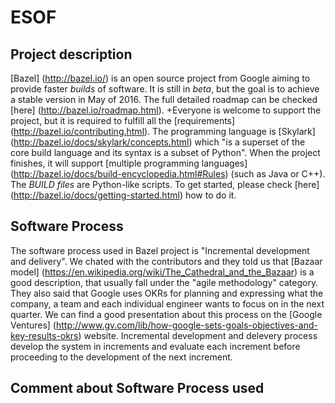 # ESOF #


## Project description ##

[Bazel] (http://bazel.io/) is an open source project from Google aiming to provide faster _builds_ of software. It is still in _beta_, but the goal is to achieve a stable version in May of 2016. The full detailed roadmap can be checked [here] (http://bazel.io/roadmap.html).
+Everyone is welcome to support the project, but it is required to fulfill all the [requirements] (http://bazel.io/contributing.html). The programming language is [Skylark] (http://bazel.io/docs/skylark/concepts.html) which "is a superset of the core build language and its syntax is a subset of Python". When the project finishes, it will support [multiple programming languages] (http://bazel.io/docs/build-encyclopedia.html#Rules) (such as Java or C++). The _BUILD files_ are Python-like scripts. To get started, please check [here] (http://bazel.io/docs/getting-started.html) how to do it.

## Software Process ##

The software process used in Bazel project is "Incremental development and delivery". We chated with the contributors and they told us that [Bazaar model] (https://en.wikipedia.org/wiki/The_Cathedral_and_the_Bazaar) is a good description, that usually fall under the "agile methodology" category. They also said that Google uses OKRs for planning and expressing what the company, a team and each individual engineer wants to focus on in the next quarter. We can find a good presentation about this process on the [Google Ventures] (http://www.gv.com/lib/how-google-sets-goals-objectives-and-key-results-okrs) website.
Incremental development and delevery process develop the system in increments and evaluate each increment before proceeding to the development of the next increment.

## Comment about Software Process used ##
